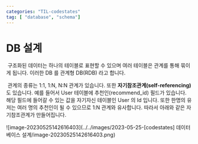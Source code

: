 ```yaml
---
categories: "TIL-codestates"
tag: [ "database", "schema"]
---
```


# DB 설계

​	구조화된 데이터는 하나의 테이블로 표현할 수 있으며 여러 테이블은 관계를 통해 묶이게 됩니다. 이러한 DB 를 관계형 DB(RDB) 라고 합니다.

​	관계의 종류는 1:1, 1:N, N:N 관계가 있습니다. 또한 **자기참조관계(self-referencing)** 도 있습니다. 예를 들어서 User 테이블에 추천인(recommend_id) 필드가 있습니다. 해당 필드에 들어갈 수 있는 값을 자기자신 테이블인 User 의 Id 입니다. 또한 한명의 유저는 여러 명의 추천인이 될 수 있으므로 1:N 관계와 유사합니다. 따라서 아래와 같은 자기참조관계가 만들어집니다.

![image-20230525142616403](../../images/2023-05-25-[codestates] 데이터베이스 설계/image-20230525142616403.png)


